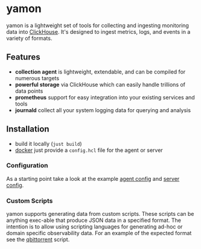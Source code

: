 # yamon

yamon is a lightweight set of tools for collecting and ingesting monitoring data
into [ClickHouse](https://clickhouse.com/). It's designed to ingest metrics,
logs, and events in a variety of formats.

## Features

- **collection agent** is lightweight, extendable, and can be compiled for numerous targets
- **powerful storage** via ClickHouse which can easily handle trillions of data points
- **prometheus** support for easy integration into your existing services and tools
- **journald** collect all your system logging data for querying and analysis

## Installation

- build it locally (`just build`)
- [docker](/Dockerfile) just provide a `config.hcl` file for the agent or server

### Configuration

As a starting point take a look at the example [agent config](./examples/config-agent.hcl) and [server config](./examples/config-server.hcl).

### Custom Scripts

yamon supports generating data from custom scripts. These scripts can be
anything exec-able that produce JSON data in a specified format. The intention is
to allow using scripting languages for generating ad-hoc or domain specific
observability data. For an example of the expected format see the
[qbittorrent](./examples/qbittorrent.ts) script.
